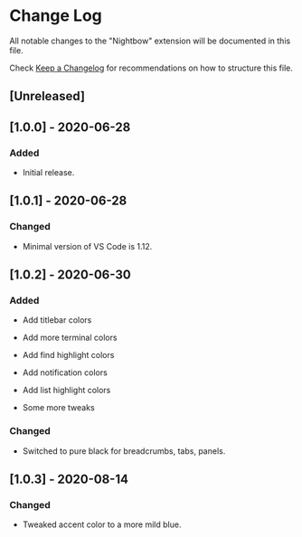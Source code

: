 # Change Log

All notable changes to the "Nightbow" extension will be documented in this file.

Check [Keep a Changelog](http://keepachangelog.com/) for recommendations on how to structure this file.

## [Unreleased]

## [1.0.0] - 2020-06-28

### Added

- Initial release.

## [1.0.1] - 2020-06-28

### Changed

- Minimal version of VS Code is 1.12.

## [1.0.2] - 2020-06-30

### Added

- Add titlebar colors

- Add more terminal colors

- Add find highlight colors

- Add notification colors

- Add list highlight colors

- Some more tweaks

### Changed

- Switched to pure black for breadcrumbs, tabs, panels.

## [1.0.3] - 2020-08-14

### Changed

- Tweaked accent color to a more mild blue.
